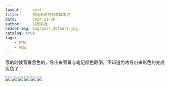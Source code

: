 ```yaml
---
layout:     post
title:      机电系统控制基础笔记
date:       2024-11-20
author:     试墨临池
header-img: img/post_default.jpg
catalog: true
tags:
    - 控制
    - 笔记
---
```


写的时候背景黑色的，导出来背景与笔记颜色颠倒，不知道为啥导出来彩色的变成灰色了

![](https://raw.githubusercontent.com/shimolinchi/shimolinchi.github.io/master/img/2024-11-20-机电系统控制基础笔记/1.png)
![](https://raw.githubusercontent.com/shimolinchi/shimolinchi.github.io/master/img/2024-11-20-机电系统控制基础笔记/2.png)
![](https://raw.githubusercontent.com/shimolinchi/shimolinchi.github.io/master/img/2024-11-20-机电系统控制基础笔记/3.png)
![](https://raw.githubusercontent.com/shimolinchi/shimolinchi.github.io/master/img/2024-11-20-机电系统控制基础笔记/4.png)
![](https://raw.githubusercontent.com/shimolinchi/shimolinchi.github.io/master/img/2024-11-20-机电系统控制基础笔记/5.png)
![](https://raw.githubusercontent.com/shimolinchi/shimolinchi.github.io/master/img/2024-11-20-机电系统控制基础笔记/6.png)
